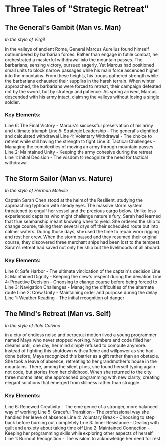 # Three Tales of "Strategic Retreat"

## The General's Gambit (Man vs. Man)
*In the style of Virgil*

In the valleys of ancient Rome, General Marcus Aurelius found himself outnumbered by barbarian forces. Rather than engage in futile combat, he orchestrated a masterful withdrawal into the mountain passes. The barbarians, sensing victory, pursued eagerly. Yet Marcus had positioned small units to block narrow passages while his main force ascended higher into the mountains. From these heights, his troops gathered strength while the barbarians exhausted their supplies in the harsh terrain. When winter approached, the barbarians were forced to retreat, their campaign defeated not by the sword, but by strategy and patience. As spring arrived, Marcus descended with his army intact, claiming the valleys without losing a single soldier.

### Key Elements:
Line 6: The Final Victory - Marcus's successful preservation of his army and ultimate triumph
Line 5: Strategic Leadership - The general's dignified and calculated withdrawal
Line 4: Voluntary Withdrawal - The choice to retreat while still having the strength to fight
Line 3: Tactical Challenges - Managing the complexities of moving an army through mountain passes
Line 2: Maintained Unity - Keeping the army cohesive during the retreat
Line 1: Initial Decision - The wisdom to recognize the need for tactical withdrawal

## The Storm Sailor (Man vs. Nature)
*In the style of Herman Melville*

Captain Sarah Chen stood at the helm of the Resilient, studying the approaching typhoon with steady eyes. The massive storm system threatened to engulf her vessel and the precious cargo below. Unlike less experienced captains who might challenge nature's fury, Sarah had learned that true seamanship meant knowing when to yield. She ordered the ship to change course, taking them several days off their scheduled route but into calmer waters. During those days, she used the time to repair worn rigging and rest her crew. When the storm passed and they resumed their original course, they discovered three merchant ships had been lost to the tempest. Sarah's retreat had saved not only her ship but the livelihoods of all aboard.

### Key Elements:
Line 6: Safe Harbor - The ultimate vindication of the captain's decision
Line 5: Maintained Dignity - Keeping the crew's respect during the deviation
Line 4: Proactive Decision - Choosing to change course before being forced to
Line 3: Navigation Challenges - Managing the difficulties of the alternate route
Line 2: Crew Unity - Maintaining order and purpose during the delay
Line 1: Weather Reading - The initial recognition of danger

## The Mind's Retreat (Man vs. Self)
*In the style of Italo Calvino*

In a city of endless noise and perpetual motion lived a young programmer named Maya who never stopped working. Numbers and code filled her dreams until, one day, her mind simply refused to compute anymore. Instead of fighting this shutdown with caffeine and willpower as she had done before, Maya recognized this barrier as a gift rather than an obstacle. She took a leave of absence, retreating to her grandmother's house in the mountains. There, among the silent pines, she found herself typing again - not code, but stories from her childhood. When she returned to the city three months later, she approached programming with new clarity, creating elegant solutions that emerged from stillness rather than struggle.

### Key Elements:
Line 6: Renewed Creativity - The emergence of a stronger, more balanced way of working
Line 5: Graceful Transition - The professional way she handled her leave of absence
Line 4: Voluntary Break - Choosing to step back before burning out completely
Line 3: Inner Resistance - Dealing with guilt and anxiety about taking time off
Line 2: Maintained Connection - Keeping her programming skills while exploring other aspects of herself
Line 1: Burnout Recognition - The wisdom to acknowledge her need for rest